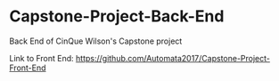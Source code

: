 # Capstone-Project-Back-End

Back End of CinQue Wilson's Capstone project

Link to Front End: https://github.com/Automata2017/Capstone-Project-Front-End

